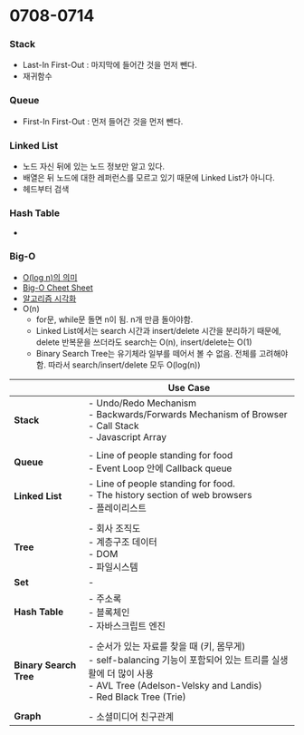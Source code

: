 # 0708-0714

### Stack
* Last-In First-Out : 마지막에 들어간 것을 먼저 뺀다.
* 재귀함수

### Queue
* First-In First-Out : 먼저 들어간 것을 먼저 뺀다.

### Linked List
* 노드 자신 뒤에 있는 노드 정보만 알고 있다.
* 배열은 뒤 노드에 대한 레퍼런스를 모르고 있기 때문에 Linked List가 아니다.
* 헤드부터 검색

### Hash Table
*

### Big-O
* [O(log n)의 의미](https://hackernoon.com/what-does-the-time-complexity-o-log-n-actually-mean-45f94bb5bfbf)
* [Big-O Cheet Sheet](http://bigocheatsheet.com/)
* [알고리즘 시각화](https://visualgo.net/en)
* O(n)
    - for문, while문 돌면 n이 됨. n개 만큼 돌아야함.
    - Linked List에서는 search 시간과 insert/delete 시간을 분리하기 때문에, delete 반복문을 쓰더라도 search는 O(n), insert/delete는 O(1)
    - Binary Search Tree는 유기체라 일부를 떼어서 볼 수 없음. 전체를 고려해야함. 따라서 search/insert/delete 모두 O(log(n))


|                                            | Use Case                                                                     |
| ------------------------------------------ | ---------------------------------------------------------------------------- |
| **Stack**                                  |  - Undo/Redo Mechanism<br>- Backwards/Forwards Mechanism of Browser<br>- Call Stack<br>- Javascript Array
                                                |
| **Queue**                                  |  - Line of people standing for food<br>- Event Loop 안에 Callback queue                                                                                   |
| **Linked List**                            |  - Line of people standing for food.<br>- The history section of web browsers<br>- 플레이리스트
                                                |
| **Tree**                                   |  - 회사 조직도<br>- 계층구조 데이터<br>- DOM<br>- 파일시스템                                                                                                      |
| **Set**                                    | -                                                                                                                                                        |
| **Hash Table**                             |  - 주소록<br>- 블록체인<br>- 자바스크립트 엔진
                                                |
| **Binary Search Tree**                     | - 순서가 있는 자료를 찾을 때 (키, 몸무게)<br>- self-balancing 기능이 포함되어 있는 트리를 실생활에 더 많이 사용<br>- AVL Tree (Adelson-Velsky and Landis)<br>- Red Black Tree (Trie)
                                                |
| **Graph**                                  | - 소셜미디어 친구관계                                                                                                                                         |
